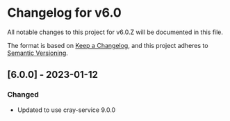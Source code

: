 # Changelog for v6.0

All notable changes to this project for v6.0.Z will be documented in this file.

The format is based on [Keep a Changelog](https://keepachangelog.com/en/1.0.0/),
and this project adheres to [Semantic Versioning](https://semver.org/spec/v2.0.0.html).


## [6.0.0] - 2023-01-12

### Changed

- Updated to use cray-service 9.0.0
